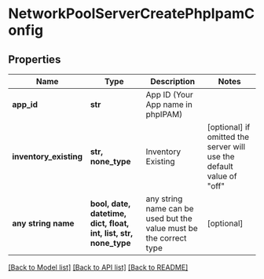 # NetworkPoolServerCreatePhpIpamConfig


## Properties
Name | Type | Description | Notes
------------ | ------------- | ------------- | -------------
**app_id** | **str** | App ID (Your App name in phpIPAM) | 
**inventory_existing** | **str, none_type** | Inventory Existing | [optional]  if omitted the server will use the default value of "off"
**any string name** | **bool, date, datetime, dict, float, int, list, str, none_type** | any string name can be used but the value must be the correct type | [optional]

[[Back to Model list]](../README.md#documentation-for-models) [[Back to API list]](../README.md#documentation-for-api-endpoints) [[Back to README]](../README.md)


